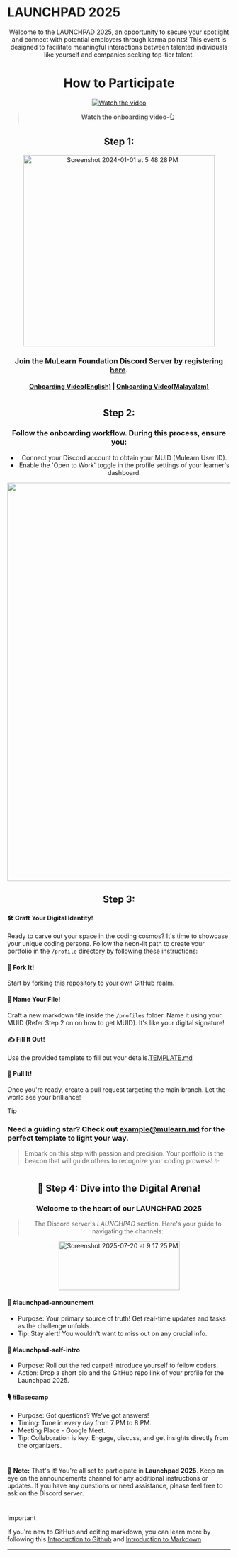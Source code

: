 # LAUNCHPAD 2025















<div align="center">
Welcome to the LAUNCHPAD 2025, an opportunity to secure your spotlight and connect with potential employers through karma points! This event is designed to facilitate meaningful interactions between talented individuals like yourself and companies seeking top-tier talent.
</div>

#




<div align="center">




# How to Participate
[![Watch the video](https://i.ytimg.com/vi/XBcJKtRCbu4/hqdefault.jpg?sqp=-oaymwExCNACELwBSFryq4qpAyMIARUAAIhCGAHwAQH4Af4IgALQBYoCDAgAEAEYZCBkKGQwDw==&rs=AOn4CLBmBH9zsXdht8RTDm4a5l2ZSM7p9g)](https://youtu.be/IwpOmzSqYao?si=2LlKYpSDcluNls-b)

> **Watch the onboarding video-👆**

## Step 1:



<!-- <img width="428" alt="Screenshot 2023-10-01 at 8 37 38 PM" src="https://github.com/gtech-mulearn/Top-100-Coders/assets/94307781/8f82a51b-a703-4de2-a714-2e6d876dea83"> -->
<img width="432" alt="Screenshot 2024-01-01 at 5 48 28 PM" src="https://github.com/gtech-mulearn/Top-100-Coders/assets/94307781/27196322-f99f-4812-8241-a1fcb07821d0">



### Join the MuLearn Foundation Discord Server by registering [here](https://app.mulearn.org/register).
#### [Onboarding Video(English)](https://www.youtube.com/watch?v=Pjpms7b0mAI) | [Onboarding Video(Malayalam)](https://www.youtube.com/watch?v=qVj_5Pga3XY)

#

## Step 2:

### Follow the onboarding workflow. During this process, ensure you:
-   Connect your Discord account to obtain your MUID (Mulearn User ID).
-   Enable the 'Open to Work' toggle in the profile settings of your learner's dashboard.

<img width="1440" height="900" alt="Screenshot 2025-07-20 at 8 47 26 PM" src="https://github.com/user-attachments/assets/5e9bb999-3dbc-4530-84a9-44b9c69f99e8" />


</div>

<div align="center">

## Step 3:

</div>


#### 🛠️ Craft Your Digital Identity!

Ready to carve out your space in the coding cosmos? It's time to showcase your unique coding persona. Follow the neon-lit path to create your portfolio in the `/profile` directory by following these instructions:

#### 🍴 Fork It!

Start by forking [this repository](https://github.com/gtech-mulearn/IEEE-LAUNCHPAD/fork) to your own GitHub realm.

#### 📄 Name Your File!

Craft a new markdown file inside the `/profiles` folder. Name it using your MUID (Refer Step 2 on on how to get MUID). It's like your digital signature!

#### ✍️ Fill It Out!

Use the provided template to fill out your details.[TEMPLATE.md](./TEMPLATE.md)

#### 🚀 Pull It!

Once you're ready, create a pull request targeting the main branch. Let the world see your brilliance!

> [!TIP]
> ### Need a guiding star? Check out [example@mulearn.md](./profiles/vishakhabhayan@mulearn.md) for the perfect template to light your way.



> Embark on this step with passion and precision.
> Your portfolio is the beacon that will guide others to recognize your coding prowess! ✨






#


<div align="center">

## 🚀 Step 4: Dive into the Digital Arena!

### Welcome to the heart of our **LAUNCHPAD 2025**

> The Discord server's *LAUNCHPAD* section. Here's your guide to navigating the channels:


<img width="273" height="111" alt="Screenshot 2025-07-20 at 9 17 25 PM" src="https://github.com/user-attachments/assets/d4980f35-1f60-46ae-87b8-65cd1b2d9565" />





</div>

<div align="left">

#### 📢 #launchpad-announcment

- Purpose: Your primary source of truth! Get real-time updates and tasks as the challenge unfolds.
- Tip: Stay alert! You wouldn't want to miss out on any crucial info.

#### 🤖 #launchpad-self-intro
- Purpose: Roll out the red carpet! Introduce yourself to fellow coders.
- Action: Drop a short bio and the GitHub repo link of your profile for the Launchpad 2025.

#### 🎙️ #Basecamp

- Purpose: Got questions? We've got answers!
- Timing: Tune in every day from 7 PM to 8 PM.
- Meeting Place - Google Meet.
- Tip: Collaboration is key. Engage, discuss, and get insights directly from the organizers.


</div>


</div>

#


:memo: **Note:** That's it! You're all set to participate in **Launchpad 2025**. Keep an eye on the announcements channel for any additional instructions or updates. If you have any questions or need assistance, please feel free to ask on the Discord server.

#

> [!IMPORTANT]
> If you're new to GitHub and editing markdown, you can learn more by following this [Introduction to Github](https://learn.microsoft.com/en-us/training/modules/introduction-to-github/) and [Introduction to Markdown](https://learn.microsoft.com/en-us/training/modules/communicate-using-markdown/)



---
